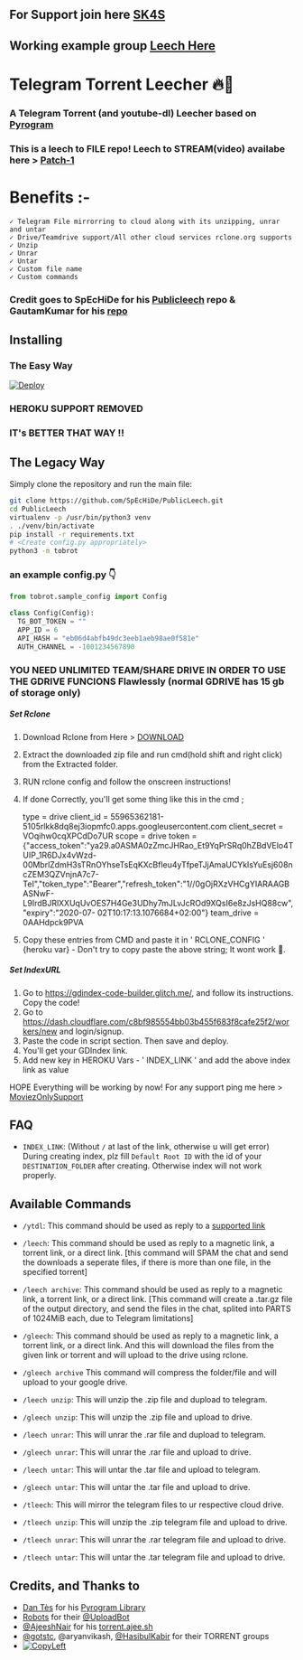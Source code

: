## For Support join here [SK4S](https://telegram.dog/sk4s_allchannel)
## Working example group [Leech Here](https://telegram.dog/spcide)

# Telegram Torrent Leecher 🔥🤖

### A Telegram Torrent (and youtube-dl) Leecher based on [Pyrogram](https://github.com/pyrogram/pyrogram)

### This is a leech to FILE repo! Leech to STREAM(video) availabe here > [Patch-1](https://github.com/prgofficial/TorrentLeech-GDriVe/tree/patch-1)


# Benefits :-
    ✓ Telegram File mirrorring to cloud along with its unzipping, unrar and untar
    ✓ Drive/Teamdrive support/All other cloud services rclone.org supports
    ✓ Unzip
    ✓ Unrar
    ✓ Untar
    ✓ Custom file name
    ✓ Custom commands

### Credit goes to SpEcHiDe for his [Publicleech](https://github.com/SpEcHiDe/PublicLeech) repo & GautamKumar for his [repo](https://github.com/sachink4s/Leech-Gdrive)


## Installing


### The Easy Way

[![Deploy](https://www.herokucdn.com/deploy/button.svg)](https://heroku.com/deploy?template=https://github.com/sachink4s/Leech-GDrive)


### HEROKU SUPPORT REMOVED

### IT's BETTER THAT WAY !!

## The Legacy Way

Simply clone the repository and run the main file:

```sh
git clone https://github.com/SpEcHiDe/PublicLeech.git
cd PublicLeech
virtualenv -p /usr/bin/python3 venv
. ./venv/bin/activate
pip install -r requirements.txt
# <Create config.py appropriately>
python3 -m tobrot
```

### an example config.py 👇
```py
from tobrot.sample_config import Config

class Config(Config):
  TG_BOT_TOKEN = ""
  APP_ID = 6
  API_HASH = "eb06d4abfb49dc3eeb1aeb98ae0f581e"
  AUTH_CHANNEL = -1001234567890
```


### YOU NEED UNLIMITED TEAM/SHARE DRIVE IN ORDER TO USE THE GDRIVE FUNCIONS Flawlessly (normal GDRIVE has 15 gb of storage only)

##### Set Rclone

1. Download Rclone from Here > [DOWNLOAD](https://rclone.org/downloads/)
2. Extract the downloaded zip file and run cmd(hold shift and right click) from the Extracted folder.
3. RUN rclone config and follow the onscreen instructions!
4. If done Correctly, you'll get some thing like this in the cmd ;

    type = drive
    client_id = 55965362181-5105rlkk8dq8ej3iopmfc0.apps.googleusercontent.com
    client_secret = VOqihw0cqXPCdDo7UR
    scope = drive
    token = {"access_token":"ya29.a0ASMA0zZmcJHRao_Et9YqPrSRq0hZBdVElo4TUIP_1R6DJx4vWzd-        00MbrlZdmH3sTRnOYhseTsEqKXcBfleu4yTfpeTJjAmaUCYkIsYuEsj608ncZEM3QZVnjnA7c7-    TeI","token_type":"Bearer","refresh_token":"1//0gOjRXzVHCgYIARAAGBASNwF-L9IrdBJRlXXUqUvOES7H4Ge3UDhy7mJLvJcROd9XQsI6e8zJsHQ88cw","expiry":"2020-07- 02T10:17:13.1076684+02:00"}
    team_drive = 0AAHdpck9PVA 

5. Copy these entries from CMD and paste it in ' RCLONE_CONFIG ' {heroku var}  - Don't try to copy paste the above string; It wont work 🤣.


##### Set IndexURL

1. Go to https://gdindex-code-builder.glitch.me/, and follow its instructions. Copy the code!
2. Go to https://dash.cloudflare.com/c8bf985554bb03b455f683f8cafe25f2/workers/new and login/signup.
3. Paste the code in script section. Then save and deploy.
4. You'll get your GDIndex link.
5. Add new key in HEROKU Vars - ' INDEX_LINK '  and add the above index link as value

HOPE Everything will be working by now!
For any support ping me here  >  [MoviezOnlySupport](https://telegram.dog/moviezonlysupport)

## FAQ

* `INDEX_LINK`: (Without `/` at last of the link, otherwise u will get error) During creating index, plz fill `Default Root ID` with the id of your `DESTINATION_FOLDER` after creating. Otherwise index will not work properly.

## Available Commands

* `/ytdl`: This command should be used as reply to a [supported link](https://ytdl-org.github.io/youtube-dl/supportedsites.html)

* `/leech`: This command should be used as reply to a magnetic link, a torrent link, or a direct link. [this command will SPAM the chat and send the downloads a seperate files, if there is more than one file, in the specified torrent]

* `/leech archive`: This command should be used as reply to a magnetic link, a torrent link, or a direct link. [This command will create a .tar.gz file of the output directory, and send the files in the chat, splited into PARTS of 1024MiB each, due to Telegram limitations]

* `/gleech`: This command should be used as reply to a magnetic link, a torrent link, or a direct link. And this will download the files from the given link or torrent and will upload to the drive using rclone.

* `/gleech archive` This command will compress the folder/file and will upload to your google drive.

* `/leech unzip`: This will unzip the .zip file and dupload to telegram.

* `/gleech unzip`: This will unzip the .zip file and upload to drive.

* `/leech unrar`: This will unrar the .rar file and dupload to telegram.

* `/gleech unrar`: This will unrar the .rar file and upload to drive.

* `/leech untar`: This will untar the .tar file and upload to telegram.

* `/gleech untar`: This will untar the .tar file and upload to drive.

* `/tleech`: This will mirror the telegram files to ur respective cloud drive.

* `/tleech unzip`: This will unzip the .zip telegram file and upload to drive.

* `/tleech unrar`: This will unrar the .rar telegram file and upload to drive.

* `/tleech untar`: This will untar the .tar telegram file and upload to drive.





## Credits, and Thanks to
* [Dan Tès](https://telegram.dog/haskell) for his [Pyrogram Library](https://github.com/pyrogram/pyrogram)
* [Robots](https://telegram.dog/Robots) for their [@UploadBot](https://telegram.dog/UploadBot)
* [@AjeeshNair](https://telegram.dog/AjeeshNait) for his [torrent.ajee.sh](https://torrent.ajee.sh)
* [@gotstc](https://telegram.dog/gotstc), @aryanvikash, [@HasibulKabir](https://telegram.dog/HasibulKabir) for their TORRENT groups
* [![CopyLeft](https://telegra.ph/file/b514ed14d994557a724cb.jpg)](https://telegra.ph/file/fab1017e21c42a5c1e613.mp4 "CopyLeft Credit Video")
